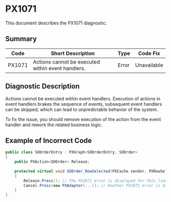 # PX1071
This document describes the PX1071 diagnostic.

## Summary

| Code   | Short Description                                 | Type  | Code Fix    | 
| ------ | ------------------------------------------------- | ----- | ----------- | 
| PX1071 | Actions cannot be executed within event handlers. | Error | Unavailable |

## Diagnostic Description
Actions cannot be executed within event handlers. Execution of actions in event handlers brakes the sequence of events, subsequent event handlers can be skipped, which can lead to unpredictable behavior of the system.

To fix the issue, you should remove execution of the action from the event handler and rework the related business logic.

## Example of Incorrect Code

```C#
public class SOOrderEntry : PXGraph<SOOrderEntry, SOOrder>
{
    public PXAction<SOOrder> Release;
 
    protected virtual void SOOrder_RowSelected(PXCache sender, PXRowSelectedEventArgs e)
    {
        Release.Press(); // The PX1071 error is displayed for this line.
        Cancel.Press(new PXAdapter(...)); // Another PX1071 error is displayed for this line.
    }
}
```